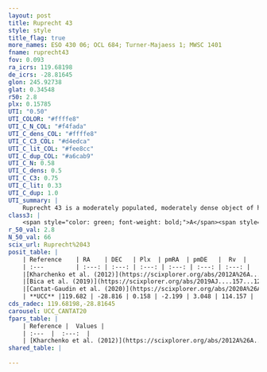 ```yaml
---
layout: post
title: Ruprecht 43
style: style
title_flag: true
more_names: ESO 430 06; OCL 684; Turner-Majaess 1; MWSC 1401
fname: ruprecht43
fov: 0.093
ra_icrs: 119.68198
de_icrs: -28.81645
glon: 245.92738
glat: 0.34548
r50: 2.8
plx: 0.15785
UTI: "0.50"
UTI_COLOR: "#ffffe8"
UTI_C_N_COL: "#f4fada"
UTI_C_dens_COL: "#ffffe8"
UTI_C_C3_COL: "#d4edca"
UTI_C_lit_COL: "#fee8cc"
UTI_C_dup_COL: "#a6cab9"
UTI_C_N: 0.58
UTI_C_dens: 0.5
UTI_C_C3: 0.75
UTI_C_lit: 0.33
UTI_C_dup: 1.0
UTI_summary: |
    Ruprecht 43 is a moderately populated, moderately dense object of high C3 quality. It is poorly studied in the literature.
class3: |
    <span style="color: green; font-weight: bold;">A</span><span style="color: #FFC300; font-weight: bold;">B</span>
r_50_val: 2.8
N_50_val: 66
scix_url: Ruprecht%2043
posit_table: |
    | Reference    | RA    | DEC   | Plx  | pmRA  | pmDE   |  Rv  |
    | :---         | :---: | :---: | :---: | :---: | :---: | :---: |
    |[Kharchenko et al. (2012)](https://scixplorer.org/abs/2012A%26A...543A.156K) | 119.82 | -28.87 | -- | -1.03 | 1.18 | -- |
    |[Bica et al. (2019)](https://scixplorer.org/abs/2019AJ....157...12B) | 119.818 | -28.966 | -- | -- | -- | -- |
    |[Cantat-Gaudin et al. (2020)](https://scixplorer.org/abs/2020A%26A...640A...1C) | 119.697 | -28.805 | 0.105 | -2.23 | 3.041 | -- |
    | **UCC** |119.682 | -28.816 | 0.158 | -2.199 | 3.048 | 114.157 | 
cds_radec: 119.68198,-28.81645
carousel: UCC_CANTAT20
fpars_table: |
    | Reference |  Values |
    | :---  |  :---:  |
    | [Kharchenko et al. (2012)](https://scixplorer.org/abs/2012A%26A...543A.156K) | `e_bv=0.208, distance=970, log_age=8.4` |
shared_table: |
    
---
```

